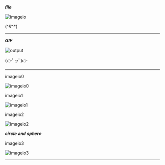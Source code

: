𝒇𝒊𝒍𝒆

![imageio](https://github.com/noriakeivanfard/pythonClass/assets/137643989/ff11439a-2e75-43ab-aaa4-15c4b53c4419)

(^∇^*)
____________________________________________________________________________________________________________________________

𝑮𝑰𝑭

![output](https://github.com/noriakeivanfard/pythonClass/assets/137643989/a9d89577-f46b-4556-8606-a0ffd90b9666)

(👉ﾟヮﾟ)👉
_____________________________________________________________________________________________________________________________

imageio0

![imageio0](https://github.com/noriakeivanfard/pythonClass/assets/137643989/af05781e-7e15-4995-8f6c-572be1a26595)

imageio1

![imageio1](https://github.com/noriakeivanfard/pythonClass/assets/137643989/915ce33e-b0cf-4549-92d5-93a918b7f0db)

imageio2

![imageio2](https://github.com/noriakeivanfard/pythonClass/assets/137643989/8bcf1cfe-ff04-4513-b8a6-903bf7c45bc1)

𝒄𝒊𝒓𝒄𝒍𝒆 𝒂𝒏𝒅 𝒔𝒑𝒉𝒆𝒓𝒆



imageio3

![imageio3](https://github.com/noriakeivanfard/pythonClass/assets/137643989/7b5c0582-3a38-4398-b7d0-94fa33d52e3a)

________________________________________________________________________________________________________________________

